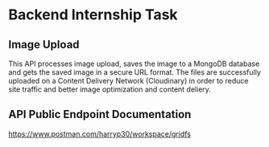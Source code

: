 # Backend Internship Task
## Image Upload

This API processes image upload, saves the image to a MongoDB database and gets the saved image in a secure URL format.
The files are successfully uploaded on a Content Delivery Network (Cloudinary) in order to reduce site traffic and better image optimization and content deliery.

## API Public Endpoint Documentation

https://www.postman.com/harryp30/workspace/gridfs